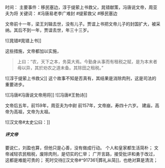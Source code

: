 时间：
主要事件：移民塞边，淳于缇萦上书救父，晁错献策，冯唐说文帝，周亚夫为将
关键词： #冯唐易老李广难封 #缇萦救父 #移民塞边

文帝前十一年，梁王刘辑去世，没有儿子。贾谊上书把文帝儿子的封国扩大，被采纳。其后不到一年，贾谊去世，年三十三岁。

![[晁错#晁错上书]]

这些措施，文帝都加以实施，
>上曰：“农，天下之本，务莫大焉。今勤身从事而有租税之赋，是为本末者毋以异，其於劝农之道未备。其除田之租税。”

![[淳于缇萦上书救父]]
这个故事不知是否真有，其结果是消除肉刑，这是司法的重要进步。

![[冯唐#冯唐说文帝用将]]
![[冯唐#王勃诗]]

文帝后五年，前159年，周亚夫为中尉
前157年，文帝崩，寿四十六岁。
建庙，高帝为高祖，文帝为太祖。

![[汉文帝#太史公曰：]]

##### 评文帝
要说仁，刘盈也算，但他只是心善，没有做成行动。
个人和皇家都生活简朴；
文帝减轻农民租税，废除肉刑，是切实的仁举；
广开言路，接受批评和勇于改过，这都是难能可贵的；
死时交待[[汉文帝#^917361|葬礼从简]]，也绝对算是清流；